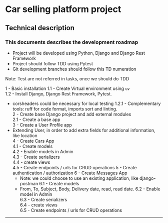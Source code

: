 # Car selling platform project

## Technical description

### This documents describes the development roadmap
- Project will be developed using Python, Django and Django Rest Framework
- Project should follow TDD using Pytest
- Git development branches should follow this TD numeration

Note: Test are not referred in tasks, once we should do TDD


1 - Basic installation
1.1 - Create Virtual environment using `uv`    
1.2 - Install Django,  Django Rest Framework, Pytest.
- corsheaders could be necessary for local testing
1.2.1 - Complementary tools: ruff for code format, imports sort and linting.   
2 - Create base Django project and add external modules   
2.1 - Create a base app   
3 - Create a User Profile app   
- Extending User, in order to add extra fields for additional information, like location   
4  - Create Cars App   
4.1 - Create models     
4.2 - Enable models in Admin   
4.3 - Create serializers   
4.4 - create views   
4.5 - Create endpoints / urls for CRUD operations
5 - Create authentication / authorization
6 - Create Messages App 
    - Note: we could choose to use an existing application, like django-postman
6.1 - Create models     
    - From, To, Subject, Body, Delivery date, read, read date.
6.2 - Enable model in Admin   
6.3 - Create serializers   
6.4 - create views   
6.5 - Create endpoints / urls for CRUD operations

-------------


